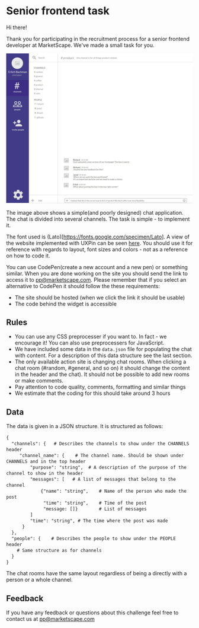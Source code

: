 # Senior frontend task

Hi there!

Thank you for participating in the recruitment process for a senior frontend developer at MarketScape. We've made a small task for you.

![Preview](preview.JPG)

The image above shows a simple(and poorly designed) chat application. The chat is divided into several channels. The task is simple - to implement it.

The font used is (Lato)[https://fonts.google.com/specimen/Lato]. A view of the website implemented with UXPin can be seen [here](https://collaborate.uxpin.com/b8276ce351be48f3b69a32083c263e8fb958430a#/pages/57076903). You should use it for reference with regards to layout, font sizes and colors - not as a reference on how to code it.

You can use CodePen(create a new account and a new pen) or something similar. When you are done working on the site you should send the link to access it to pp@marketscape.com. Please remember that if you select an alternative to CodePen it should follow the these requirements:

* The site should be hosted (when we click the link it should be usable)
* The code behind the widget is accessible

## Rules 

* You can use any CSS preprocesser if you want to. In fact - we encourage it! You can also use preprocessers for JavaScript.
* We have included some data in the `data.json` file for populating the chat with content. For a description of this data structure see the last section.
* The only available action site is changing chat rooms. When clicking a chat room (#random, #general, and so on) it should change the content in the header and the chat). It should not be possible to add new rooms or make comments.
* Pay attention to code quality, comments, formatting and similar things
* We estimate that the coding for this should take around 3 hours

## Data

The data is given in a JSON structure. It is structured as follows:
```
{
  "channels": {   # Describes the channels to show under the CHANNELS header
     "channel_name": {    # The channel name. Should be shown under CHANNELS and in the top header
         "purpose": "string",  # A description of the purpose of the channel to show in the header
         "messages": [   # A list of messages that belong to the channel
             {"name": "string",    # Name of the person who made the post
              "time": "string",    # Time of the post
              "message: []}        # List of messages
         ]
         "time": "string", # The time where the post was made
      }
  },
  "people": {    # Describes the people to show under the PEOPLE header
    # Same structure as for channels
  }
}
```
The chat rooms have the same layout regardless of being a directly with a person or a whole channel.

## Feedback

If you have any feedback or questions about this challenge feel free to contact us at pp@marketscape.com

